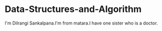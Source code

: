 # Data-Structures-and-Algorithm
I'm Dilrangi Sankalpana.I'm from matara.I have one sister who is a doctor.